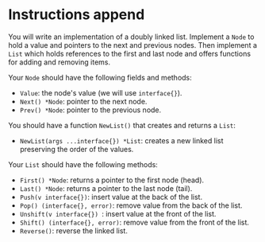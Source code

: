 # Instructions append

You will write an implementation of a doubly linked list. Implement a
`Node` to hold a value and pointers to the next and previous nodes. Then
implement a `List` which holds references to the first and last node and
offers functions for adding and removing items.

Your `Node` should have the following fields and methods:

* `Value`: the node's value (we will use `interface{}`).
* `Next() *Node`: pointer to the next node.
* `Prev() *Node`: pointer to the previous node.

You should have a function `NewList()` that creates and returns a `List`:

* `NewList(args ...interface{}) *List`: creates a new linked list preserving the order of the values.

Your `List` should have the following methods:

* `First() *Node`: returns a pointer to the first node (head).
* `Last() *Node`: returns a pointer to the last node (tail).
* `Push(v interface{})`: insert value at the back of the list.
* `Pop() (interface{}, error)`: remove value from the back of the list.
* `Unshift(v interface{}) `: insert value at the front of the list.
* `Shift() (interface{}, error)`: remove value from the front of the list.
* `Reverse()`: reverse the linked list.
